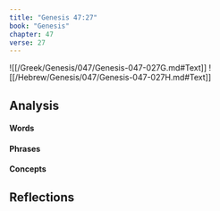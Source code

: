 ```yaml
---
title: "Genesis 47:27"
book: "Genesis"
chapter: 47
verse: 27
---
```

![[/Greek/Genesis/047/Genesis-047-027G.md#Text]]
![[/Hebrew/Genesis/047/Genesis-047-027H.md#Text]]

## Analysis

#### Words

#### Phrases

#### Concepts

## Reflections
